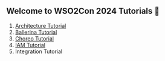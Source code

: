 ## Welcome to WSO2Con 2024 Tutorials 👋

1. [Architecture Tutorial](https://github.com/wso2con2024/architecture-tutorial)
2. [Ballerina Tutorial](https://github.com/wso2con2024/ballerina-tutorial)
3. [Choreo Tutorial](https://github.com/wso2con2024/choreo-tutorial)
4. [IAM Tutorial](https://github.com/wso2con2024/iam-tutorial)
5. Integration Tutorial

